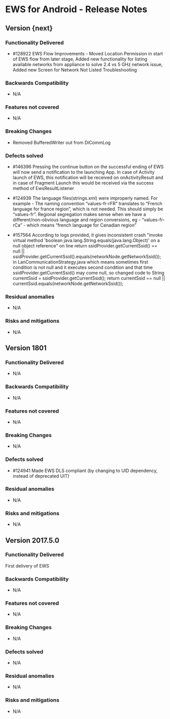 EWS for Android - Release Notes
===================================

Version {next}
------------

### Functionality Delivered
* \#128922 EWS Flow Improvements - Moved Location Permission in start of EWS flow from later stage, Added new functionality for listing available networks from appliance to solve 2.4 vs 5 GHz network issue, Added new Screen for Network Not Listed Troubleshooting

### Backwards Compatibility
* N/A

### Features not covered
* N/A

### Breaking Changes
* Removed BufferedWriter out from DiCommLog

### Defects solved
* \#146396 Pressing the continue button on the successful ending of EWS will now send a notification to the launching App. In case of Activity launch of EWS, this notification will be received on onActivityResult and in case of Fragment Launch this would be received via the success method of EwsResultListener

* \#124939 The language files(strings.xml) were improperly named. For example - The naming convention “values-fr-rFR” translates to “French language for france region”, which is not needed. This should simply be “values-fr”. Regional segregation makes sense when we have a different/non-obvious language and region conversions, eg - “values-fr-rCa” - which means “french language for Canadian region”

* \#157564 According to logs provided, it gives inconsistent crash "invoke virtual method 'boolean java.lang.String.equals(java.lang.Object)' on a null object reference" on line return ssidProvider.getCurrentSsid() == null || ssidProvider.getCurrentSsid().equals(networkNode.getNetworkSsid()); in LanCommunicationStrategy.java which means sometimes first condition is not null and it executes second condition and that time ssidProvider.getCurrentSsid() may come null, so changed code to String currentSsid = ssidProvider.getCurrentSsid(); return currentSsid == null || currentSsid.equals(networkNode.getNetworkSsid());

### Residual anomalies
* N/A

### Risks and mitigations
* N/A

Version 1801
------------

### Functionality Delivered
* N/A

### Backwards Compatibility
* N/A

### Features not covered
* N/A

### Breaking Changes
* N/A

### Defects solved
* \#124941 Made EWS DLS compliant (by changing to UID dependency, instead of deprecated UIT)

### Residual anomalies
* N/A

### Risks and mitigations
* N/A

Version 2017.5.0
----------------

### Functionality Delivered
First delivery of EWS

### Backwards Compatibility
* N/A

### Features not covered
* N/A

### Breaking Changes
* N/A

### Defects solved
* N/A

### Residual anomalies
* N/A

### Risks and mitigations
* N/A
